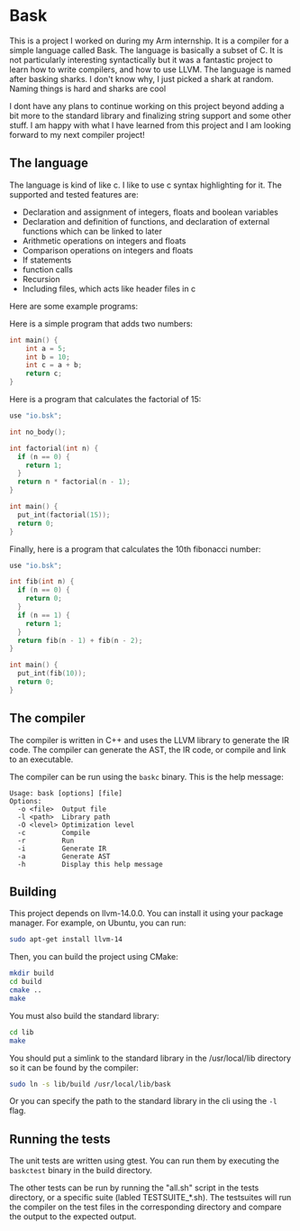 # Bask
This is a project I worked on during my Arm internship. It is a compiler for a simple language called Bask. The language is basically a subset of C. It is not particularly interesting syntactically but it was a fantastic project to learn how to write compilers, and how to use LLVM. The language is named after basking sharks. I don't know why, I just picked a shark at random. Naming things is hard and sharks are cool

I dont have any plans to continue working on this project beyond adding a bit more to the standard library and finalizing string support and some other stuff. I am happy with what I have learned from this project and I am looking forward to my next compiler project!

## The language
The language is kind of like c. I like to use c syntax highlighting for it. The supported and tested features are:
- Declaration and assignment of integers, floats and boolean variables
- Declaration and definition of functions, and declaration of external functions which can be linked to later
- Arithmetic operations on integers and floats
- Comparison operations on integers and floats
- If statements
- function calls
- Recursion
- Including files, which acts like header files in c

Here are some example programs:

Here is a simple program that adds two numbers:
```c
int main() {
    int a = 5;
    int b = 10;
    int c = a + b;
    return c;
}
```

Here is a program that calculates the factorial of 15:
```c
use "io.bsk";

int no_body();

int factorial(int n) {
  if (n == 0) {
    return 1;
  }
  return n * factorial(n - 1);
}

int main() {
  put_int(factorial(15));
  return 0;
}
```

Finally, here is a program that calculates the 10th fibonacci number:
```c
use "io.bsk";

int fib(int n) {
  if (n == 0) {
    return 0;
  }
  if (n == 1) {
    return 1;
  }
  return fib(n - 1) + fib(n - 2);
}

int main() {
  put_int(fib(10));
  return 0;
}
```

## The compiler
The compiler is written in C++ and uses the LLVM library to generate the IR code. The compiler can generate the AST, the IR code, or compile and link to an executable. 

The compiler can be run using the `baskc` binary. This is the help message:
```
Usage: bask [options] [file]
Options:
  -o <file>  Output file
  -l <path>  Library path
  -O <level> Optimization level
  -c         Compile
  -r         Run
  -i         Generate IR
  -a         Generate AST
  -h         Display this help message
```


## Building
This project depends on llvm-14.0.0. You can install it using your package manager. For example, on Ubuntu, you can run:
```bash
sudo apt-get install llvm-14
```

Then, you can build the project using CMake:
```bash
mkdir build
cd build
cmake ..
make
```

You must also build the standard library:
```bash
cd lib
make
```
You should put a simlink to the standard library in the /usr/local/lib directory so it can be found by the compiler:
```bash
sudo ln -s lib/build /usr/local/lib/bask
```
Or you can specify the path to the standard library in the cli using the `-l` flag.

## Running the tests
The unit tests are written using gtest. You can run them by executing the `baskctest` binary in the build directory.

The other tests can be run by running the "all.sh" script in the tests directory, or a specific suite (labled TESTSUITE_*.sh). The testsuites will run the compiler on the test files in the corresponding directory and compare the output to the expected output.

